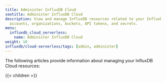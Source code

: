 ```yaml
---
title: Administer InfluxDB Cloud
seotitle: Administer InfluxDB Cloud
description: View and manage InfluxDB resources related to your InfluxDB Cloud account such as
  accounts, organizations, buckets, API tokens, and secrets.
menu:
  influxdb_cloud_serverless:
    name: Administer InfluxDB Cloud
weight: 10
influxdb/cloud-serverless/tags: [admin, administer]
---
```


The following articles provide information about managing your InfluxDB Cloud resources:

{{< children >}}
